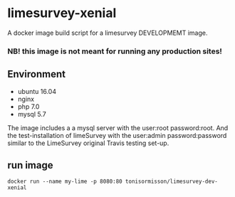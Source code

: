 # limesurvey-xenial
A docker image build script for a limesurvey DEVELOPMEMT image. 

### NB! this image is not meant for running any production sites!

## Environment

- ubuntu 16.04
- nginx
- php 7.0
- mysql 5.7

The image includes a a mysql server with the user:root password:root.
And the test-installation of limeSurvey with the user:admin password:password similar to the LimeSurvey original Travis testing set-up.


## run image

```
docker run --name my-lime -p 8080:80 tonisormisson/limesurvey-dev-xenial
```

